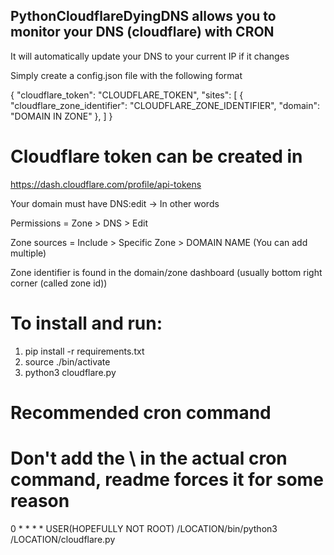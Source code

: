 ## PythonCloudflareDyingDNS allows you to monitor your DNS (cloudflare) with CRON

It will automatically update your DNS to your current IP if it changes

Simply create a config.json file with the following format

{
"cloudflare_token": "CLOUDFLARE_TOKEN",
"sites": [
{
"cloudflare_zone_identifier": "CLOUDFLARE_ZONE_IDENTIFIER",
"domain": "DOMAIN IN ZONE"
},
]
}

# Cloudflare token can be created in

https://dash.cloudflare.com/profile/api-tokens

Your domain must have DNS:edit -> In other words

Permissions = Zone > DNS > Edit

Zone sources = Include > Specific Zone > DOMAIN NAME (You can add multiple)

Zone identifier is found in the domain/zone dashboard (usually bottom right corner (called zone id))

# To install and run:

1. pip install -r requirements.txt
2. source ./bin/activate
3. python3 cloudflare.py

# Recommended cron command

# Don't add the \ in the actual cron command, readme forces it for some reason

0 \* \* \* \* USER(HOPEFULLY NOT ROOT) /LOCATION/bin/python3 /LOCATION/cloudflare.py
